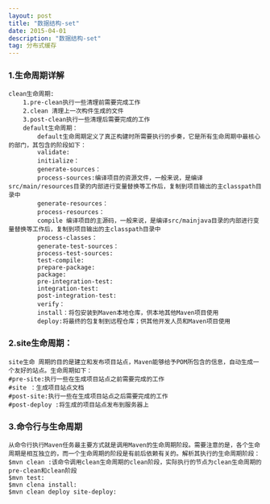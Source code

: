 ```yaml
---
layout: post
title: "数据结构-set"
date: 2015-04-01 
description: "数据结构-set"
tag: 分布式缓存 
---   
```



### 1.生命周期详解
    clean生命周期:
        1.pre-clean执行一些清理前需要完成工作
        2.clean 清理上一次构件生成的文件
        3.post-clean执行一些清理后需要完成的工作
        default生命周期：
            default生命周期定义了真正构建时所需要执行的步奏，它是所有生命周期中最核心的部门，其包含的阶段如下：
            validate:
            initialize：
            generate-sources：
            process-sources:编译项目的资源文件，一般来说，是编译src/main/resources目录的内部进行变量替换等工作后，复制到项目输出的主classpath目录中
            generate-resources：
            process-resources：
            compile 编译项目的主源码，一般来说，是编译src/mainjava目录的内部进行变量替换等工作后，复制到项目输出的主classpath目录中
            process-classes：
            generate-test-sources：
            process-test-sources:
            test-compile:
            prepare-package:
            package:
            pre-integration-test:
            integration-test:
            post-integration-test:
            verify：
            install：将包安装到Maven本地仓库，供本地其他Maven项目使用
            deploy:将最终的包复制到远程仓库；供其他开发人员和Maven项目使用


### 2.site生命周期：
    site生命 周期的目的是建立和发布项目站点，Maven能够给予POM所包含的信息，自动生成一个友好的站点。生命周期如下：
    #pre-site:执行一些在生成项目站点之前需要完成的工作
    #site ：生成项目站点文档
    #post-site:执行一些在生成项目站点之后需要完成的工作
    #post-deploy :将生成的项目站点发布到服务器上
 
### 3.命令行与生命周期
    从命令行执行Maven任务最主要方式就是调用Maven的生命周期阶段。需要注意的是，各个生命周期是相互独立的，而一个生命周期的阶段是有前后依赖有关的。解析其执行的生命周期阶段：
    $mvn clean :该命令调用clean生命周期的clean阶段，实际执行的节点为clean生命周期的pre-clean和clean阶段
    $mvn test:
    $mvn clena install:
    $mvn clean deploy site-deploy: